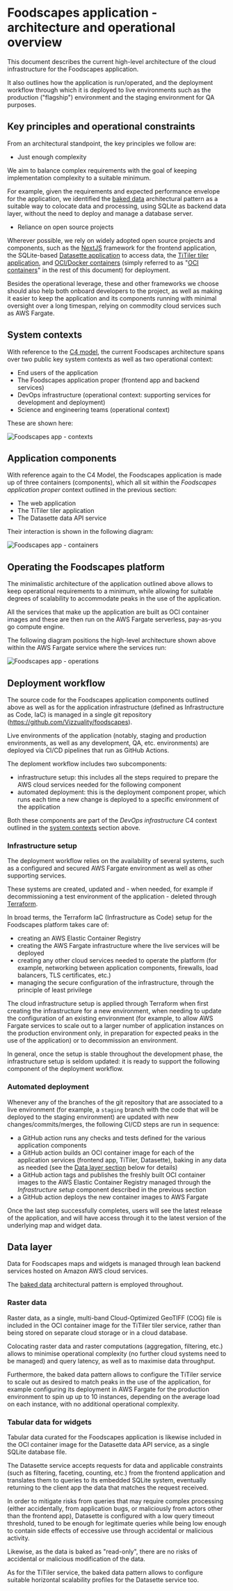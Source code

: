 # Foodscapes application - architecture and operational overview

This document describes the current high-level architecture of the cloud
infrastructure for the Foodscapes application.

It also outlines how the application is run/operated, and the deployment
workflow through which it is deployed to live environments such as the
production ("flagship") environment and the staging environment for QA purposes.

## Key principles and operational constraints

From an architectural standpoint, the key principles we follow are:

- Just enough complexity

We aim to balance complex requirements with the goal of keeping implementation
complexity to a suitable minimum.

For example, given the requirements and expected performance envelope for the
application, we identified the [baked
data](https://simonwillison.net/2021/Jul/28/baked-data/) architectural pattern
as a suitable way to colocate data and processing, using SQLite as backend data
layer, without the need to deploy and manage a database server.

- Reliance on open source projects

Wherever possible, we rely on widely adopted open source projects and
components, such as the [NextJS](https://nextjs.org/) framework for the frontend
application, the SQLite-based [Datasette application](https://datasette.io/) to
access data, the [TiTiler tiler
application](https://developmentseed.org/titiler/), and [OCI/Docker
containers](https://www.docker.com/) (simply referred to as "[OCI
containers](https://opencontainers.org/)" in the rest of this document) for
deployment.

Besides the operational leverage, these and other frameworks we choose should
also help both onboard developers to the project, as well as making it easier to
keep the application and its components running with minimal oversight over a
long timespan, relying on commodity cloud services such as AWS Fargate.

## System contexts

With reference to the [C4 model](https://c4model.com/), the current Foodscapes
architecture spans over two public key system contexts as well as two
operational context:

- End users of the application
- The Foodscapes application proper (frontend app and backend services)
- DevOps infrastructure (operational context: supporting services for
  development and deployment)
- Science and engineering teams (operational context)

These are shown here:

![Foodscapes app - contexts](./high-level-architecture/contexts.png)

## Application components

With reference again to the C4 Model, the Foodscapes application is made up of
three containers (components), which all sit within the _Foodscapes application
proper_ context outlined in the previous section:

- The web application
- The TiTiler tiler application
- The Datasette data API service

Their interaction is shown in the following diagram:

![Foodscapes app - containers](./high-level-architecture/high-level-architecture.png)

## Operating the Foodscapes platform

The minimalistic architecture of the application outlined above allows to keep
operational requirements to a minimum, while allowing for suitable degrees of
scalability to accommodate peaks in the use of the application.

All the services that make up the application are built as OCI container images
and these are then run on the AWS Fargate serverless, pay-as-you go compute
engine.

The following diagram positions the high-level architecture shown above within
the AWS Fargate service where the services run:

![Foodscapes app - operations](./high-level-architecture/cloud-operations.png)

## Deployment workflow

The source code for the Foodscapes application components outlined above as well
as for the application infrastructure (defined as Infrastructure as Code, IaC)
is managed in a single git repository (https://github.com/Vizzuality/foodscapes).

Live environments of the application (notably, staging and production
environments, as well as any development, QA, etc. environments) are deployed
via CI/CD pipelines that run as GitHub Actions.

The deploment workflow includes two subcomponents:

- infrastructure setup: this includes all the steps required to prepare the AWS
  cloud services needed for the following component
- automated deployment: this is the deployment component proper, which runs each
  time a new change is deployed to a specific environment of the application

Both these components are part of the _DevOps infrastructure_ C4 context
outlined in the [system contexts](#system-contexts) section above.

### Infrastructure setup

The deployment workflow relies on the availability of several systems, such as a
configured and secured AWS Fargate environment as well as other supporting
services.

These systems are created, updated and - when needed, for example if
decommissioning a test environment of the application - deleted through
[Terraform](https://www.terraform.io/).

In broad terms, the Terraform IaC (Infrastructure as Code) setup for the
Foodscapes platform takes care of:

- creating an AWS Elastic Container Registry
- creating the AWS Fargate infrastructure where the live services
  will be deployed
- creating any other cloud services needed to operate the platform (for example,
  networking between application components, firewalls, load balancers, TLS
  certificates, etc.)
- managing the secure configuration of the infrastructure, through the principle
  of least privilege

The cloud infrastructure setup is applied through Terraform when first creating
the infrastructure for a new environment, when needing to update the
configuration of an existing environment (for example, to allow AWS Fargate
services to scale out to a larger number of application instances on the
production environment only, in preparation for expected peaks in the use of the
application) or to decommission an environment.

In general, once the setup is stable throughout the development phase, the
infrastructure setup is seldom updated: it is ready to support the following
component of the deployment workflow.

### Automated deployment

Whenever any of the branches of the git repository that are associated to a live
environment (for example, a `staging` branch with the code that will be deployed
to the staging environment) are updated with new changes/commits/merges, the
following CI/CD steps are run in sequence:

- a GitHub action runs any checks and tests defined for the various application
  components
- a GitHub action builds an OCI container image for each of the application
  services (frontend app, TiTiler, Datasette), baking in any data as needed (see
  the [Data layer section](#data-layer) below for details)
- a GitHub action tags and publishes the freshly built OCI container images to
  the AWS Elastic Container Registry managed through the _Infrastructure setup_
  component described in the previous section
- a GitHub action deploys the new container images to AWS Fargate

Once the last step successfully completes, users will see the latest release of
the application, and will have access through it to the latest version of the
underlying map and widget data.

## Data layer

Data for Foodscapes maps and widgets is managed through lean backend services
hosted on Amazon AWS cloud services.

The [baked data](https://simonwillison.net/2021/Jul/28/baked-data/)
architectural pattern is employed throughout.

### Raster data

Raster data, as a single, multi-band Cloud-Optimized GeoTIFF (COG) file is
included in the OCI container image for the TiTiler tiler service, rather than
being stored on separate cloud storage or in a cloud database.

Colocating raster data and raster computations (aggregation, filtering, etc.)
allows to minimise operational complexity (no further cloud systems need to
be managed) and query latency, as well as to maximise data throughput.

Furthermore, the baked data pattern allows to configure the TiTiler service to
scale out as desired to match peaks in the use of the application, for example
configuring its deployment in AWS Fargate for the production environment to spin
up up to 10 instances, depending on the average load on each instance, with no
additional operational complexity.

### Tabular data for widgets

Tabular data curated for the Foodscapes application is likewise included in the
OCI container image for the Datasette data API service, as a single SQLite
database file.

The Datasette service accepts requests for data and applicable constraints (such
as filtering, faceting, counting, etc.) from the frontend application and
translates them to queries to its embedded SQLite system, eventually returning
to the client app the data that matches the request received.

In order to mitigate risks from queries that may require complex processing
(either accidentally, from application bugs, or maliciously from actors other
than the frontend app), Datasette is configured with a low query timeout
threshold, tuned to be enough for legitimate queries while being low enough to
contain side effects of eccessive use through accidental or malicious activity.

Likewise, as the data is baked as "read-only", there are no risks of accidental
or malicious modification of the data.

As for the TiTiler service, the baked data pattern allows to configure suitable
horizontal scalability profiles for the Datasette service too.
